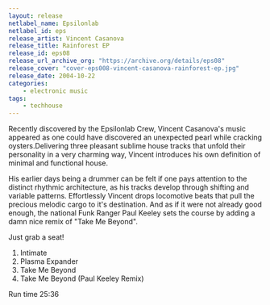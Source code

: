 ```yaml
---
layout: release
netlabel_name: Epsilonlab
netlabel_id: eps
release_artist: Vincent Casanova
release_title: Rainforest EP
release_id: eps08
release_url_archive_org: "https://archive.org/details/eps08"
release_cover: "cover-eps008-vincent-casanova-rainforest-ep.jpg"
release_date: 2004-10-22
categories:
    - electronic music
tags:
    - techhouse
---
```

Recently discovered by the Epsilonlab Crew, Vincent Casanova's music appeared as one could have discovered an unexpected pearl while cracking oysters.Delivering three pleasant sublime house tracks that unfold their personality in a very charming way, Vincent introduces his own definition of minimal and functional house.

His earlier days being a drummer can be felt if one pays attention to the distinct rhythmic architecture, as his tracks develop through shifting and variable patterns. Effortlessly Vincent drops locomotive beats that pull the precious melodic cargo to it's destination. And as if it were not already good enough, the national Funk Ranger Paul Keeley sets the course by adding a damn nice remix of "Take Me Beyond".

Just grab a seat!

1. Intimate
2. Plasma Expander
3. Take Me Beyond
4. Take Me Beyond (Paul Keeley Remix)

Run time 25:36